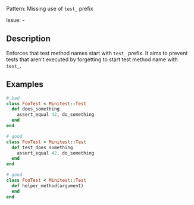 Pattern: Missing use of `test_` prefix

Issue: -

## Description

Enforces that test method names start with `test_` prefix. It aims to
prevent tests that aren’t executed by forgetting to start test method
name with `test_`.

## Examples

``` ruby
# bad
class FooTest < Minitest::Test
  def does_something
    assert_equal 42, do_something
  end
end

# good
class FooTest < Minitest::Test
  def test_does_something
    assert_equal 42, do_something
  end
end

# good
class FooTest < Minitest::Test
  def helper_method(argument)
  end
end
```